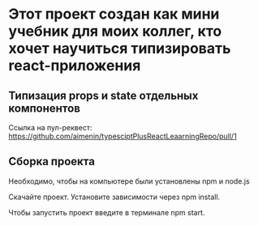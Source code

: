 # Этот проект создан как мини учебник для моих коллег, кто хочет научиться типизировать react-приложения

## Типизация props и state отдельных компонентов

Ссылка на пул-реквест: https://github.com/aimenin/typesciptPlusReactLeaarningRepo/pull/1

## Сборка проекта

Необходимо, чтобы на компьютере были установлены npm и node.js

Скачайте проект. Установите зависимости через npm install.

Чтобы запустить проект введите в терминале npm start.
